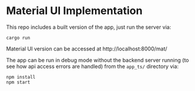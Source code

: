 # Material UI Implementation 


This repo includes a built version of the app, just run the server via:

    cargo run

Material UI version can be accessed at http://localhost:8000/mat/

The app can be run in debug mode without the backend server running (to see how api access errors are handled) from the `app_ts/` directory via:

    npm install
    npm start  